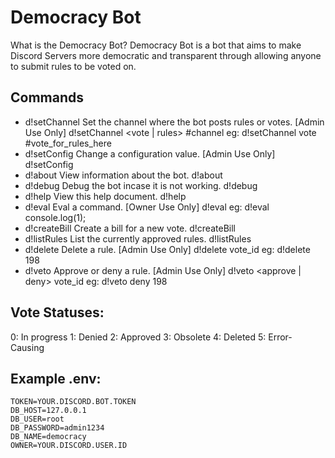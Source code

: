 # Democracy Bot
What is the Democracy Bot? Democracy Bot is a bot that aims to make Discord Servers more democratic and transparent through allowing anyone to submit rules to be voted on.

## Commands
* d!setChannel
Set the channel where the bot posts rules or votes.  [Admin Use Only]
d!setChannel <vote | rules> #channel
eg: d!setChannel vote #vote_for_rules_here
* d!setConfig
Change a configuration value.  [Admin Use Only]
d!setConfig
* d!about
View information about the bot.
d!about
* d!debug
Debug the bot incase it is not working.
d!debug
* d!help
View this help document.
d!help
* d!eval
Eval a command. [Owner Use Only]
d!eval
eg: d!eval console.log(1);
* d!createBill
Create a bill for a new vote.
d!createBill
* d!listRules
List the currently approved rules.
d!listRules
* d!delete
Delete a rule.  [Admin Use Only]
d!delete vote_id
eg: d!delete 198
* d!veto
Approve or deny a rule.  [Admin Use Only]
d!veto <approve | deny> vote_id
eg: d!veto deny 198

## Vote Statuses:
0: In progress
1: Denied
2: Approved
3: Obsolete
4: Deleted
5: Error-Causing

## Example .env:
```
TOKEN=YOUR.DISCORD.BOT.TOKEN
DB_HOST=127.0.0.1
DB_USER=root
DB_PASSWORD=admin1234
DB_NAME=democracy
OWNER=YOUR.DISCORD.USER.ID
```

